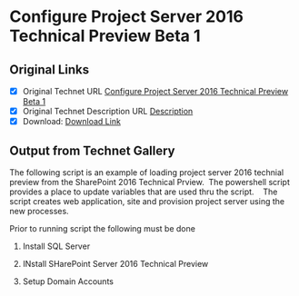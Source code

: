 # Configure Project Server 2016 Technical Preview Beta 1

## Original Links

- [x] Original Technet URL [Configure Project Server 2016 Technical Preview Beta 1](https://gallery.technet.microsoft.com/Install-Server-2016-7e0cebd0)
- [x] Original Technet Description URL [Description](https://gallery.technet.microsoft.com/Install-Server-2016-7e0cebd0/description)
- [x] Download: [Download Link](Download\7.Beta2016B.1.ConfigureProjectBlog.ps1)

## Output from Technet Gallery

The following script is an example of loading project server 2016 technial preview from the SharePoint 2016 Technical Prview.  The powershell script provides a place to update variables that are used thru the script.    The script creates  web application, site and provision project server using the new processes.

Prior to running script the following must be done

1) Install SQL Server

2) INstall SHarePoint Server 2016 Technical Preview

3) Setup Domain Accounts

